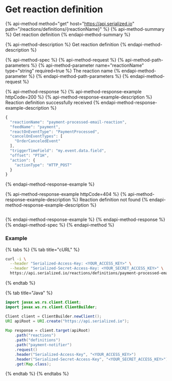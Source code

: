 # Get reaction definition

{% api-method method="get" host="https://api.serialized.io" path="/reactions/definitions/{reactionName}" %}
{% api-method-summary %}
Get reaction definition
{% endapi-method-summary %}

{% api-method-description %}
Get reaction definition
{% endapi-method-description %}

{% api-method-spec %}
{% api-method-request %}
{% api-method-path-parameters %}
{% api-method-parameter name="reactionName" type="string" required=true %}
The reaction name
{% endapi-method-parameter %}
{% endapi-method-path-parameters %}
{% endapi-method-request %}

{% api-method-response %}
{% api-method-response-example httpCode=200 %}
{% api-method-response-example-description %}
Reaction definition successfully received
{% endapi-method-response-example-description %}

```javascript
{
  "reactionName": "payment-processed-email-reaction",
  "feedName": "payment",
  "reactOnEventType": "PaymentProcessed",
  "cancelOnEventTypes": [
    "OrderCanceledEvent"
  ],
  "triggerTimeField": "my.event.data.field",
  "offset": "PT1H",
  "action": {
    "actionType": "HTTP_POST"
  }
}
```
{% endapi-method-response-example %}

{% api-method-response-example httpCode=404 %}
{% api-method-response-example-description %}
Reaction definition not found
{% endapi-method-response-example-description %}

```text

```
{% endapi-method-response-example %}
{% endapi-method-response %}
{% endapi-method-spec %}
{% endapi-method %}

### Example

{% tabs %}
{% tab title="cURL" %}
```bash
curl -i \
  --header "Serialized-Access-Key: <YOUR_ACCESS_KEY>" \
  --header "Serialized-Secret-Access-Key: <YOUR_SECRET_ACCESS_KEY>" \
  https://api.serialized.io/reactions/definitions/payment-processed-email-reaction
```
{% endtab %}

{% tab title="Java" %}
```java
import javax.ws.rs.client.Client;
import javax.ws.rs.client.ClientBuilder;

Client client = ClientBuilder.newClient();
URI apiRoot = URI.create("https://api.serialized.io");
    
Map response = client.target(apiRoot)
    .path("reactions")
    .path("definitions")
    .path("payment-notifier")
    .request()
    .header("Serialized-Access-Key", "<YOUR_ACCESS_KEY>")
    .header("Serialized-Secret-Access-Key", "<YOUR_SECRET_ACCESS_KEY>")
    .get(Map.class);
```
{% endtab %}
{% endtabs %}

